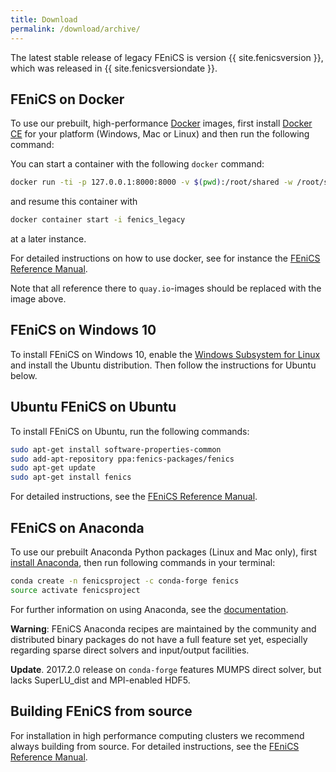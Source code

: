 ```yaml
---
title: Download
permalink: /download/archive/
---
```


The latest stable release of legacy FEniCS is version {{ site.fenicsversion }}, which was released
in {{ site.fenicsversiondate }}.

## FEniCS on Docker

To use our prebuilt, high-performance
[Docker](https://www.docker.com/community-edition) images, first install
[Docker CE](https://www.docker.com/products/docker-desktop) for your
platform (Windows, Mac or Linux) and then run the following command:

You can start a container with the following `docker`
command:

```bash
docker run -ti -p 127.0.0.1:8000:8000 -v $(pwd):/root/shared -w /root/shared --name=fenics_legacy ghcr.io/scientificcomputing/fenics-gmsh:2024-05-30
```

and resume this container with

```bash
docker container start -i fenics_legacy
```

at a later instance.

For detailed instructions on how to use docker, see for instance the [FEniCS Reference
Manual](http://fenics-containers.readthedocs.io/en/latest/index.html).

Note that all reference there to `quay.io`-images should be replaced with the image above.

## FEniCS on Windows 10

To install FEniCS on Windows 10, enable the [Windows Subsystem for
Linux](https://docs.microsoft.com/en-us/windows/wsl/install-win10) and
install the Ubuntu distribution. Then follow the instructions for Ubuntu
below.

## Ubuntu FEniCS on Ubuntu

To install FEniCS on Ubuntu, run the following commands:

```bash
sudo apt-get install software-properties-common
sudo add-apt-repository ppa:fenics-packages/fenics
sudo apt-get update
sudo apt-get install fenics
```

For detailed instructions, see the [FEniCS Reference
Manual](http://fenics-containers.readthedocs.io/en/latest/index.html).

## FEniCS on Anaconda

To use our prebuilt Anaconda Python packages (Linux and Mac only), first
[install Anaconda](https://docs.continuum.io/anaconda/install), then run
following commands in your terminal:

```bash
conda create -n fenicsproject -c conda-forge fenics
source activate fenicsproject
```

For further information on using Anaconda, see the
[documentation](https://docs.continuum.io/anaconda/).

**Warning**: FEniCS Anaconda recipes are maintained by the community and
distributed binary packages do not have a full feature set yet,
especially regarding sparse direct solvers and input/output facilities.

**Update**. 2017.2.0 release on `conda-forge` features MUMPS direct
solver, but lacks SuperLU_dist and MPI-enabled HDF5.

## Building FEniCS from source

For installation in high performance computing clusters we recommend
always building from source. For detailed instructions, see the [FEniCS
Reference
Manual](https://fenics.readthedocs.io/en/latest/installation.html).
